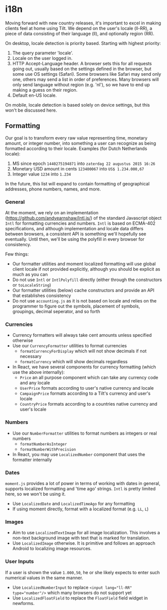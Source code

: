 # i18n
Moving forward with new country releases, it's important to excel in making clients feel at home using Tilt. We depend on the user's locale (ll-RR), a piece of data consisting of their language (ll), and optionally region (RR). 

On desktop, locale detection is priority based. Starting with highest priority:

1. The query parameter 'locale'.
2. Locale on the user logged in.
3. HTTP Accept-Language header. A browser sets this for all requests going out, usually based on the settings defined in the browser, but some use OS settings (Safari). Some browsers like Safari may send only one, others may send a list in order of preferences. Many browsers will only send language without region (e.g. 'nl'), so we have to end up making a guess on their region.
4. Default en-US locale.

On mobile, locale detection is based solely on device settings, but this won't be discussed here.

## Formatting
Our goal is to transform every raw value representing time, monetary amount, or integer number, into something a user can recognize as being formatted according to their locale. Examples (for Dutch Netherlands locale):

1. MS since epoch ```1440275194871``` into ```zaterdag 22 augustus 2015 16:26```
2. Monetary USD amount in cents ```123400067``` into ```US$ 1.234.000,67```
3. Integer value ```1234``` into ```1.234```

In the future, this list will expand to contain formatting of geographical addresses, phone numbers, names, and more.

### General
At the moment, we rely on an implementation (https://github.com/andyearnshaw/Intl.js/) of the standard Javascript object ```Intl``` for formatting currencies and numbers. ```Intl``` is based on ECMA-402 specifications, and although implementation and locale data differs between browsers, a consistent API is something we'll hopefully see eventually. Until then, we'll be using the polyfill in every browser for consistency.

Few things:
* Our formatter utilities and moment localized formatting will use global client locale if not provided explicitly, although you should be explicit as much as you can
* Do not use ```Intl``` or ```IntlPolyfill``` directly (either through the constructors or ```toLocaleString```)
* Our formatter utilities (below) cache constructors and provide an API that establishes consistency
* Do not use ```accounting.js``` as it is not based on locale and relies on the programmer to figure out the symbols, placement of symbols, groupings, decimal seperator, and so forth

### Currencies
* Currency formatters will always take cent amounts unless specified otherwise
* Use our ```CurrencyFormatter``` utilities to format currencies
    * ```formatCurrencyForDisplay``` which will not show decimals if not necessary
    * ```formatCurrency``` which will show decimals regardless
* In React, we have several components for currency formatting (which use the above internally):
    * ```Price``` an all purpose component which can take any currency code and any locale
    * ```UserPrice``` formats according to user's native currency and locale
    * ```CampaignPrice``` formats according to a Tilt's currency and user's locale
    * ```CountryPrice``` formats according to a countries native currency and user's locale

### Numbers
* Use our ```NumberFormatter``` utilities to format numbers as integers or real numbers 
    * ```formatNumberAsInteger```
    * ```formatNumberWithPrecision```
* In React, you may use ```LocalizedNumber``` component that uses the formatter internally

### Dates
```moment.js``` provides a lot of power in terms of working with dates in general, supports localized formatting and 'time ago' strings. ```Intl``` is pretty limited here, so we won't be using it.
* Use ```LocalizedDate``` and ```LocalizedTimeAgo``` for any formatting
* If using moment directly, format with a localized format (e.g. `LL`, `L`)

### Images
* Aim to use ```LocalizedTextImage``` for all image localization. This involves a non-text background image with text that is marked for translation.
* Use ```LocalizedImage``` otherwise. It is primitive and follows an approach Android to localizing image resources.

### User Inputs
If a user is shown the value ```1.000,50```, he or she likely expects to enter such numerical values in the same manner.
* Use ```LocalizedNumberInput``` to replace ```<input lang="ll-RR" type="number"/>``` which many browsers do not support yet
* Use ```LocalizedFloatField``` to replace the ```FloatField``` field widget in newforms.


